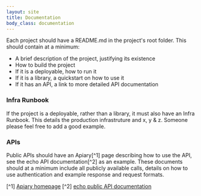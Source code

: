 ```yaml
---
layout: site
title: Documentation
body_class: documentation
---
```



Each project should have a README.md in the project's root folder. This should contain at a minimum:

* A brief description of the project, justifying its existence
* How to build the project
* If it is a deployable, how to run it
* If it is a library, a quickstart on how to use it
* If it has an API, a link to more detailed API documentation

### Infra Runbook

If the project is a deployable, rather than a library, it must also have an Infra Runbook. This details the production
infrastruture and x, y & z. Someone please feel free to add a good example.

### APIs

Public APIs should have an Apiary[^1] page describing how to use the API, see the echo API documentation[^2] as an
example. These documents should at a minimum include all publicly available calls, details on how to use authentication
and example response and request formats.




[^1] [Apiary homepage](https://apiary.io/)
[^2] [echo public API documentation](http://docs.talisecho.apiary.io/)
